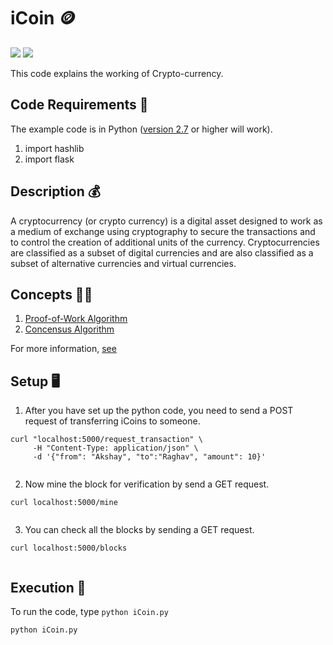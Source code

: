 # iCoin 🪙

[![](https://img.shields.io/github/license/sourcerer-io/hall-of-fame.svg?colorB=ff0000)](https://github.com/akshaybahadur21/iCoin-CryptoCurrency/blob/master/LICENSE.txt)  [![](https://img.shields.io/badge/Akshay-Bahadur-brightgreen.svg?colorB=ff0000)](https://akshaybahadur.com)

This code explains the working of Crypto-currency.

## Code Requirements 🦄
The example code is in Python ([version 2.7](https://www.python.org/download/releases/2.7/) or higher will work). 
1) import hashlib
2) import flask

## Description 💰
A cryptocurrency (or crypto currency) is a digital asset designed to work as a medium of exchange using cryptography to secure the transactions and to control the creation of additional units of the currency. Cryptocurrencies are classified as a subset of digital currencies and are also classified as a subset of alternative currencies and virtual currencies.

## Concepts 👨‍🔬

1) [Proof-of-Work Algorithm](https://en.wikipedia.org/wiki/Proof-of-work_system)
2) [Concensus Algorithm](https://en.wikipedia.org/wiki/Consensus_(computer_science))

For more information, [see](https://en.wikipedia.org/wiki/Cryptocurrency)

## Setup 🖥️

1) After you have set up the python code, you need to send a POST request of transferring iCoins to someone.

```
curl "localhost:5000/request_transaction" \
     -H "Content-Type: application/json" \
     -d '{"from": "Akshay", "to":"Raghav", "amount": 10}'
	 
```

2) Now mine the block for verification by send a GET request.

```
curl localhost:5000/mine
	 
```

3) You can check all the blocks by sending a GET request.

```
curl localhost:5000/blocks
	 
```


## Execution 🐉
To run the code, type `python iCoin.py`

```
python iCoin.py
```
